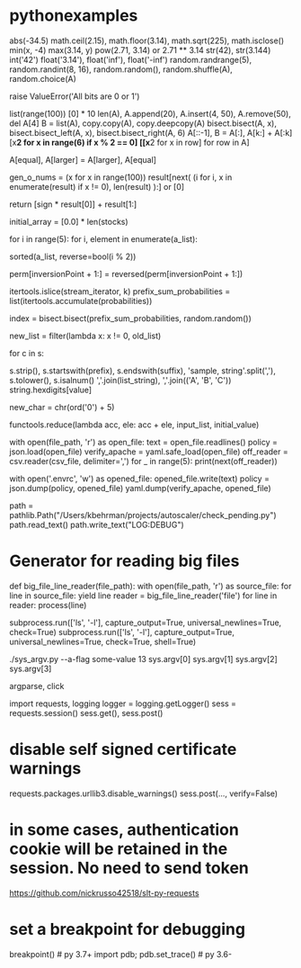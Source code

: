 # pythonexamples

abs(-34.5)
math.ceil(2.15), math.floor(3.14), math.sqrt(225), math.isclose()
min(x, -4)
max(3.14, y)
pow(2.71, 3.14) or 2.71 ** 3.14
str(42), str(3.144)
int('42')
float('3.14'), float('inf'), float('-inf')
random.randrange(5), random.randint(8, 16), random.random(), random.shuffle(A), random.choice(A)

raise ValueError('All bits are 0 or 1')

list(range(100))
[0] * 10
len(A), A.append(20), A.insert(4, 50), A.remove(50), del A[4]
B = list(A), copy.copy(A), copy.deepcopy(A)
bisect.bisect(A, x), bisect.bisect_left(A, x), bisect.bisect_right(A, 6)
A[::-1], B = A[:], A[k:] + A[:k]
[x**2 for x in range(6) if x % 2 == 0]
[[x**2 for x in row] for row in A]

A[equal], A[larger] = A[larger], A[equal]

gen_o_nums = (x for x in range(100))
result[next(
            (i for i, x in enumerate(result) if x != 0),
            len(result)
            ):] or [0]

return [sign * result[0]] + result[1:]

initial_array = [0.0] * len(stocks)

for i in range(5):
for i, element in enumerate(a_list):

sorted(a_list, reverse=bool(i % 2))

perm[inversionPoint + 1:] = reversed(perm[inversionPoint + 1:])

itertools.islice(stream_iterator, k)
prefix_sum_probabilities = list(itertools.accumulate(probabilities))

index = bisect.bisect(prefix_sum_probabilities, random.random())

new_list = filter(lambda x: x != 0, old_list)

for c in s:

s.strip(), s.startswith(prefix), s.endswith(suffix), 'sample, string'.split(','), s.tolower(), s.isalnum()
','.join(list_string), ','.join(('A', 'B', 'C'))
string.hexdigits[value]


new_char = chr(ord('0') + 5)

functools.reduce(lambda acc, ele: acc + ele, input_list, initial_value)


with open(file_path, 'r') as open_file:
    text = open_file.readlines()
    policy = json.load(open_file)
    verify_apache = yaml.safe_load(open_file)
    off_reader = csv.reader(csv_file, delimiter=',')
        for _ in range(5):
            print(next(off_reader))

with open('.envrc', 'w') as opened_file:
    opened_file.write(text)
    policy = json.dump(policy, opened_file)
    yaml.dump(verify_apache, opened_file)

path = pathlib.Path("/Users/kbehrman/projects/autoscaler/check_pending.py")
path.read_text()
path.write_text("LOG:DEBUG")

# Generator for reading big files
def big_file_line_reader(file_path):
    with open(file_path, 'r') as source_file:
        for line in source_file:
            yield line
reader = big_file_line_reader('file')
for line in reader:
    process(line)

subprocess.run(['ls', '-l'], capture_output=True, universal_newlines=True, check=True)
subprocess.run(['ls', '-l'], capture_output=True, universal_newlines=True, check=True, shell=True)

./sys_argv.py --a-flag    some-value   13
sys.argv[0]   sys.argv[1] sys.argv[2]  sys.argv[3]

argparse, click

import requests, logging
logger = logging.getLogger()
sess = requests.session()
sess.get(), sess.post()

# disable self signed certificate warnings
requests.packages.urllib3.disable_warnings()
sess.post(..., verify=False)
# in some cases, authentication cookie will be retained in the session. No need to send token

https://github.com/nickrusso42518/slt-py-requests

# set a breakpoint for debugging
breakpoint() # py 3.7+
import pdb; pdb.set_trace() # py 3.6-
